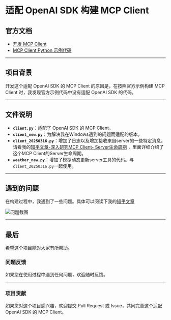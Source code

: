 # 适配 OpenAI SDK 构建 MCP Client

## 官方文档
- [开发 MCP Client](https://modelcontextprotocol.io/quickstart/client)
- [MCP Client Python 示例代码](https://github.com/modelcontextprotocol/quickstart-resources/tree/main/mcp-client-python)

---

## 项目背景
开发这个适配 OpenAI SDK 的 MCP Client 的原因是，在按照官方示例构建 MCP Client 时，我发现官方示例代码中没有适配 OpenAI SDK 的代码。

---

## 文件说明
- **`client.py`**：适配了 OpenAI SDK 的 MCP Client。
- **`client_new.py`**：为解决我在Windows遇到的问题而适配的版本。
- **`client_20250316.py`**：增加了日志以及增加接收来自server的一些特定消息。请看我的[知乎文章-深入研究MCP Client- Server生命周期](https://zhuanlan.zhihu.com/p/30515707345) ，里面详细介绍了这个MCP Client的Server生命周期。
- **`weather_new.py`**：增加了模拟动态更新server工具的代码。与`client_20250316.py`一起使用。
---

## 遇到的问题
在构建过程中，我遇到了一些问题。具体可以阅读下我的[知乎文章](https://zhuanlan.zhihu.com/p/29695874893)

![问题截图](https://github.com/user-attachments/assets/f7f89944-fcea-4260-869b-0e3621f396af)

---

## 最后
希望这个项目能对大家有所帮助。


### 问题反馈
如果您在使用过程中遇到任何问题，欢迎随时反馈。

---

### 项目贡献
如果您对这个项目感兴趣，欢迎提交 Pull Request 或 Issue，共同完善这个适配 OpenAI SDK 的 MCP Client。

